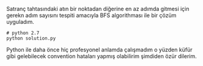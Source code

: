 Satranç tahtasındaki atın bir noktadan diğerine en az adımda gitmesi için gerekn adım sayısını tespiti amacıyla BFS algorithması ile bir çözüm uyguladım.

```
# python 2.7
python solution.py
```

Python ile daha önce hiç profesyonel anlamda çalışmadım o yüzden küfür gibi gelebilecek convention hataları yapmış olabilirim şimdiden özür dilerim.
